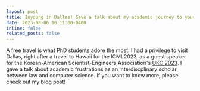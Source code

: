 ```yaml
---
layout: post
title: Inyoung in Dallas! Gave a talk about my academic journey to younger generation scientists!
date: 2023-08-06 16:11:00-0400
inline: false
related_posts: false
---
```


A free travel is what PhD students adore the most. I had a privilege to visit Dallas, right after a travel to Hawaii for the ICML2023, as a guest speaker for the Korean-American Scientist-Engineers Association's <a href="https://www.ukc.ksea.org/">UKC 2023</a>. I gave a talk about academic frustrations as an interdiscplinary scholar between law and computer science. If you want to know more, please check out my blog post! 
